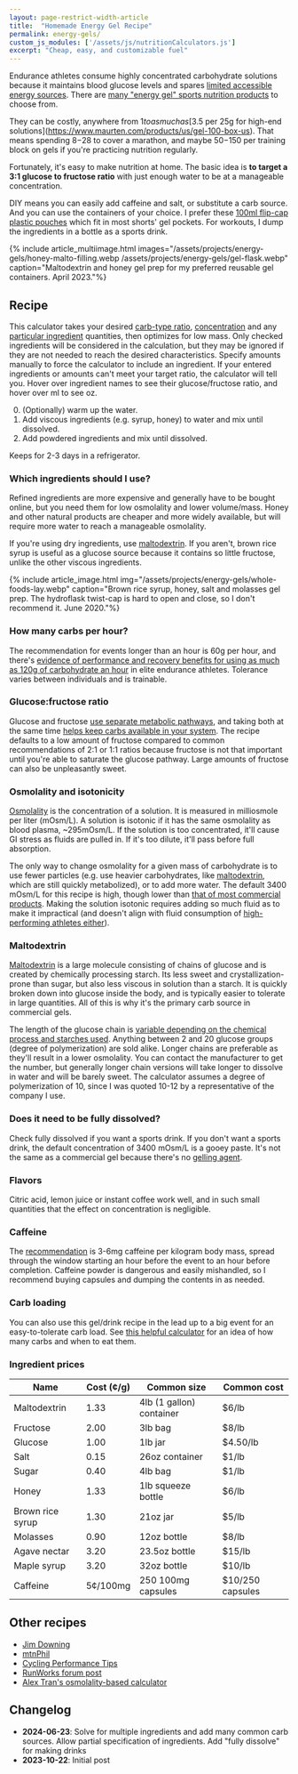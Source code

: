 ```yaml
---
layout: page-restrict-width-article
title:  "Homemade Energy Gel Recipe"
permalink: energy-gels/
custom_js_modules: ['/assets/js/nutritionCalculators.js']
excerpt: "Cheap, easy, and customizable fuel"
---
```


Endurance athletes consume highly concentrated carbohydrate solutions because it maintains blood glucose levels and spares [limited accessible energy sources](https://doi.org/10.1093%2Fnutrit%2Fnuy001). There are [many "energy gel" sports nutrition products](https://www.researchgate.net/profile/Xuguang-Zhang-2/publication/277081684_Extreme_Variation_of_Nutritional_Composition_and_Osmolality_of_Commercially_Available_Carbohydrate_Energy_Gel/links/557971f508aeb6d8c020255c/Extreme-Variation-of-Nutritional-Composition-and-Osmolality-of-Commercially-Available-Carbohydrate-Energy-Gel.pdf) to choose from.

They can be costly, anywhere from $1 to as much as [$3.5 per 25g for high-end solutions](https://www.maurten.com/products/us/gel-100-box-us). That means spending $8-$28 to cover a marathon, and maybe $50-$150 per training block on gels if you're practicing nutrition regularly.

Fortunately, it's easy to make nutrition at home. The basic idea is **to target a 3:1 glucose to fructose ratio** with just enough water to be at a manageable concentration.

DIY means you can easily add caffeine and salt, or substitute a carb source. And you can use the containers of your choice. I prefer these [100ml flip-cap plastic pouches](https://www.amazon.com/s?k=100ml+plastic+flasks+concealable) which fit in most shorts' gel pockets. For workouts, I dump the ingredients in a bottle as a sports drink.

{% include article_multiimage.html images="/assets/projects/energy-gels/honey-malto-filling.webp /assets/projects/energy-gels/gel-flask.webp" caption="Maltodextrin and honey gel prep for my preferred reusable gel containers. April 2023."%}


## Recipe

This calculator takes your desired [carb-type ratio](#glucosefructose-ratio), [concentration](#osmolality-and-isotonicity) and any [particular ingredient](#which-ingredients-should-i-use) quantities, then optimizes for low mass. Only checked ingredients will be considered in the calculation, but they may be ignored if they are not needed to reach the desired characteristics. Specify amounts manually to force the calculator to include an ingredient. If your entered ingredients or amounts can't meet your target ratio, the calculator will tell you. Hover over ingredient names to see their glucose/fructose ratio, and hover over ml to see oz.

<div class="card mb-3">
    <div class="card-body">
        <gel-recipe-calculator ></gel-recipe-calculator>
    </div>
</div>

0. (Optionally) warm up the water.
1. Add viscous ingredients (e.g. syrup, honey) to water and mix until dissolved. 
2. Add powdered ingredients and mix until dissolved. 

Keeps for 2-3 days in a refrigerator.

### Which ingredients should I use?

Refined ingredients are more expensive and generally have to be bought online, but you need them for low osmolality and lower volume/mass. Honey and other natural products are cheaper and more widely available, but will require more water to reach a manageable osmolality. 

If you're using dry ingredients, use [maltodextrin](#maltodextrin). If you aren't, brown rice syrup is useful as a glucose source because it contains so little fructose, unlike the other viscous ingredients.

{% include article_image.html img="/assets/projects/energy-gels/whole-foods-lay.webp" caption="Brown rice syrup, honey, salt and molasses gel prep. The hydroflask twist-cap is hard to open and close, so I don't recommend it. June 2020."%}


### How many carbs per hour?

The recommendation for events longer than an hour is 60g per hour, and there's [evidence of performance and recovery benefits for using as much as 120g of carbohydrate an hour](https://www.mdpi.com/2072-6643/12/5/1367) in elite endurance athletes. Tolerance varies between individuals and is trainable.

### Glucose:fructose ratio

Glucose and fructose [use separate metabolic pathways](https://www.mysportscience.com/post/2015/05/14/carb-mixes-and-benefits), and taking both at the same time [helps keep carbs available in your system](https://physoc.onlinelibrary.wiley.com/doi/10.1113/JP277116). The recipe defaults to a low amount of fructose compared to common recommendations of 2:1 or 1:1 ratios because fructose is not that important until you're able to saturate the glucose pathway. Large amounts of fructose can also be unpleasantly sweet.

### Osmolality and isotonicity

[Osmolality](https://en.wikipedia.org/wiki/Osmotic_concentration) is the concentration of a solution. It is measured in milliosmole per liter (mOsm/L). A solution is isotonic if it has the same osmolality as blood plasma, ~295mOsm/L. If the solution is too concentrated, it'll cause GI stress as fluids are pulled in. If it's too dilute, it'll pass before full absorption.

 The only way to change osmolality for a given mass of carbohydrate is to use fewer particles (e.g. use heavier carbohydrates, like [maltodextrin](#maltodextrin), which are still quickly metabolized), or to add more water. The default 3400 mOsm/L for this recipe is high, though lower than [that of most commercial products](https://www.researchgate.net/publication/277081684_Extreme_Variation_of_Nutritional_Composition_and_Osmolality_of_Commercially_Available_Carbohydrate_Energy_Gel). Making the solution isotonic requires adding so much fluid as to make it impractical (and doesn't align with fluid consumption of [high-performing athletes either](https://pubmed.ncbi.nlm.nih.gov/22450589/)).

### Maltodextrin

[Maltodextrin](https://en.wikipedia.org/wiki/Maltodextrin) is a large molecule consisting of chains of glucose and is created by chemically processing starch. Its less sweet and crystallization-prone than sugar, but also less viscous in solution than a starch. It is quickly broken down into glucose inside the body, and is typically easier to tolerate in large quantities. All of this is why it's the primary carb source in commercial gels.

The length of the glucose chain is [variable depending on the chemical process and starches used](https://www.naturalproductsinsider.com/specialty-nutrients/making-the-most-of-maltodextrins). Anything between 2 and 20 glucose groups (degree of polymerization) are sold alike. Longer chains are preferable as they'll result in a lower osmolality. You can contact the manufacturer to get the number, but generally longer chain versions will take longer to dissolve in water and will be barely sweet. The calculator assumes a degree of polymerization of 10, since I was quoted 10-12 by a representative of the company I use.

### Does it need to be fully dissolved?

Check fully dissolved if you want a sports drink. If you don't want a sports drink, the default concentration of 3400 mOsm/L is a gooey paste. It's not the same as a commercial gel because there's no [gelling agent](https://en.wikipedia.org/wiki/Thickening_agent).

### Flavors

Citric acid, lemon juice or instant coffee work well, and in such small quantities that the effect on concentration is negligible.

### Caffeine

The [recommendation](https://doi.org/10.3390%2Fnu15010148) is 3-6mg caffeine per kilogram body mass, spread through the window starting an hour before the event to an hour before completion. Caffeine powder is dangerous and easily mishandled, so I recommend buying capsules and dumping the contents in as needed.

<div class="card mb-3">
    <div class="card-body">
        <caffeine-calculator></caffeine-calculator>
    </div>
</div>

### Carb loading

You can also use this gel/drink recipe in the lead up to a big event for an easy-to-tolerate carb load. See [this helpful calculator](https://www.featherstonenutrition.com/carb-loading) for an idea of how many carbs and when to eat them.

### Ingredient prices


<table class="table small">
  <thead>
    <tr>
      <th scope="col">Name</th>
      <th scope="col">Cost (¢/g)</th>
      <th scope="col">Common size</th>
      <th scope="col">Common cost</th>
    </tr>
  </thead>
  <tbody>
    <tr>
      <td>Maltodextrin</td>
      <td>1.33</td>
      <td>4lb (1 gallon) container</td>
      <td>$6/lb</td>
    </tr>
    <tr>
      <td>Fructose</td>
      <td>2.00</td>
      <td>3lb bag</td>
      <td>$8/lb</td>
    </tr>
    <tr>
      <td>Glucose</td>
      <td>1.00</td>
      <td>1lb jar</td>
      <td>$4.50/lb</td>
    </tr>
    <tr>
      <td>Salt</td>
      <td>0.15</td>
      <td>26oz container</td>
      <td>$1/lb</td>
    </tr>
    <tr>
      <td>Sugar</td>
      <td>0.40</td>
      <td>4lb bag</td>
      <td>$1/lb</td>
    </tr>
    <tr>
      <td>Honey</td>
      <td>1.33</td>
      <td>1lb squeeze bottle</td>
      <td>$6/lb</td>
    </tr>
    <tr>
      <td>Brown rice syrup</td>
      <td>1.30</td>
      <td>21oz jar</td>
      <td>$5/lb</td>
    </tr>
    <tr>
      <td>Molasses</td>
      <td>0.90</td>
      <td>12oz bottle</td>
      <td>$8/lb</td>
    </tr>
    <tr>
      <td>Agave nectar</td>
      <td>3.20</td>
      <td>23.5oz bottle</td>
      <td>$15/lb</td>
    </tr>
    <tr>
      <td>Maple syrup</td>
      <td>3.20</td>
      <td>32oz bottle</td>
      <td>$10/lb</td>
    </tr>
    <tr>
      <td>Caffeine</td>
      <td>5¢/100mg</td>
      <td>250 100mg capsules</td>
      <td>$10/250 capsules</td>
    </tr>
  </tbody>
</table>



## Other recipes

* [Jim Downing](https://www.jimdowning.org/articles/diy-endurance-carbs/)
* [mtnPhil](http://mtnphil.com/GU.html)
* [Cycling Performance Tips](https://www.cptips.com/gelown.htm)
* [RunWorks forum post](http://www.runworks.com/about102.html)
* [Alex Tran's osmolality-based calculator](https://www.alextran.org/tonicity-calculator/)

## Changelog

* **2024-06-23**: Solve for multiple ingredients and add many common carb sources. Allow partial specification of ingredients. Add "fully dissolve" for making drinks
* **2023-10-22**: Initial post